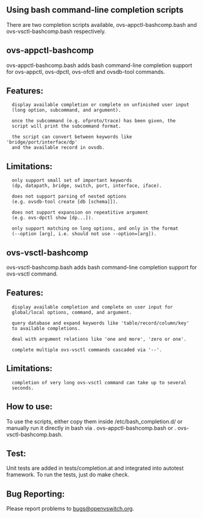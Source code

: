 Using bash command-line completion scripts
------------------------------------------

There are two completion scripts available, ovs-appctl-bashcomp.bash
and ovs-vsctl-bashcomp.bash respectively.

ovs-appctl-bashcomp
-------------------

   ovs-appctl-bashcomp.bash adds bash command-line completion support
   for ovs-appctl, ovs-dpctl, ovs-ofctl and ovsdb-tool commands.

   Features:
   ---------

      display available completion or complete on unfinished user input
      (long option, subcommand, and argument).

      once the subcommand (e.g. ofproto/trace) has been given, the
      script will print the subcommand format.

      the script can convert between keywords like 'bridge/port/interface/dp'
      and the available record in ovsdb.

   Limitations:
   ------------

      only support small set of important keywords
      (dp, datapath, bridge, switch, port, interface, iface).

      does not support parsing of nested options
      (e.g. ovsdb-tool create [db [schema]]).

      does not support expansion on repeatitive argument
      (e.g. ovs-dpctl show [dp...]).

      only support matching on long options, and only in the format
      (--option [arg], i.e. should not use --option=[arg]).

ovs-vsctl-bashcomp
-------------------

   ovs-vsctl-bashcomp.bash adds bash command-line completion support
   for ovs-vsctl command.

   Features:
   ---------

      display available completion and complete on user input for
      global/local options, command, and argument.

      query database and expand keywords like 'table/record/column/key'
      to available completions.

      deal with argument relations like 'one and more', 'zero or one'.

      complete multiple ovs-vsctl commands cascaded via '--'.

   Limitations:
   ------------

      completion of very long ovs-vsctl command can take up to several
      seconds.

How to use:
-----------

   To use the scripts, either copy them inside /etc/bash_completion.d/ or
   manually run it directly in bash via . ovs-appctl-bashcomp.bash or
   . ovs-vsctl-bashcomp.bash.

Test:
-----

   Unit tests are added in tests/completion.at and integrated into autotest
   framework.  To run the tests, just do make check.

Bug Reporting:
--------------

Please report problems to bugs@openvswitch.org.
